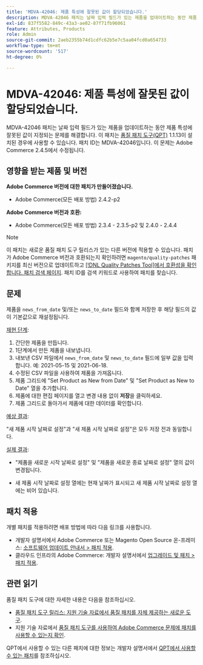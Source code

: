```yaml
---
title: 'MDVA-42046: 제품 특성에 잘못된 값이 할당되었습니다.'
description: MDVA-42046 패치는 날짜 입력 필드가 있는 제품을 업데이트하는 동안 제품 특성에 잘못된 값이 지정되는 문제를 해결합니다. 이 패치는 [Quality Patches Tool (QPT)](/help/announcements/adobe-commerce-announcements/magento-quality-patches-released-new-tool-to-self-serve-quality-patches.md) 1.1.13이 설치된 경우 사용할 수 있습니다. 패치 ID는 MDVA-42046입니다. 이 문제는 Adobe Commerce 2.4.5에서 수정됩니다.
exl-id: 837f5582-849c-43a3-ae02-87f71fb96061
feature: Attributes, Products
role: Admin
source-git-commit: 2aeb2355b74d1cdfc62b5e7c5aa04fcd0a654733
workflow-type: tm+mt
source-wordcount: '517'
ht-degree: 0%

---
```


# MDVA-42046: 제품 특성에 잘못된 값이 할당되었습니다.

MDVA-42046 패치는 날짜 입력 필드가 있는 제품을 업데이트하는 동안 제품 특성에 잘못된 값이 지정되는 문제를 해결합니다. 이 패치는 [품질 패치 도구(QPT)](/help/announcements/adobe-commerce-announcements/magento-quality-patches-released-new-tool-to-self-serve-quality-patches.md) 1.1.13이 설치된 경우에 사용할 수 있습니다. 패치 ID는 MDVA-42046입니다. 이 문제는 Adobe Commerce 2.4.5에서 수정됩니다.

## 영향을 받는 제품 및 버전

**Adobe Commerce 버전에 대한 패치가 만들어졌습니다.**

* Adobe Commerce(모든 배포 방법) 2.4.2-p2

**Adobe Commerce 버전과 호환:**

* Adobe Commerce(모든 배포 방법) 2.3.4 - 2.3.5-p2 및 2.4.0 - 2.4.4

>[!NOTE]
>
>이 패치는 새로운 품질 패치 도구 릴리스가 있는 다른 버전에 적용할 수 있습니다. 패치가 Adobe Commerce 버전과 호환되는지 확인하려면 `magento/quality-patches` 패키지를 최신 버전으로 업데이트하고 [[!DNL Quality Patches Tool]에서 호환성을 확인합니다. 패치 검색 페이지](https://experienceleague.adobe.com/tools/commerce-quality-patches/index.html?lang=ko). 패치 ID를 검색 키워드로 사용하여 패치를 찾습니다.

## 문제

제품을 `news_from_date` 및/또는 `news_to_date` 필드와 함께 저장한 후 해당 필드의 값이 기본값으로 재설정됩니다.

<u>재현 단계</u>:

1. 간단한 제품을 만듭니다.
1. 1단계에서 만든 제품을 내보냅니다.
1. 내보낸 CSV 파일에서 `news_from_date` 및 `news_to_date` 필드에 일부 값을 입력합니다. 예: 2021-05-15 및 2021-06-18.
1. 수정된 CSV 파일을 사용하여 제품을 가져옵니다.
1. 제품 그리드에 &quot;Set Product as New from Date&quot; 및 &quot;Set Product as New to Date&quot; 열을 추가합니다.
1. 제품에 대한 편집 페이지를 열고 변경 내용 없이 **저장**&#x200B;을 클릭하세요.
1. 제품 그리드로 돌아가서 제품에 대한 데이터를 확인합니다.

<u>예상 결과</u>:

&quot;새 제품 시작 날짜로 설정&quot;과 &quot;새 제품 시작 날짜로 설정&quot;은 모두 저장 전과 동일합니다.

<u>실제 결과</u>:

* &quot;제품을 새로운 시작 날짜로 설정&quot; 및 &quot;제품을 새로운 종료 날짜로 설정&quot; 열의 값이 변경됩니다.

* 새 제품 시작 날짜로 설정 열에는 현재 날짜가 표시되고 새 제품 시작 날짜로 설정 열에는 비어 있습니다.

## 패치 적용

개별 패치를 적용하려면 배포 방법에 따라 다음 링크를 사용합니다.

* 개발자 설명서에서 Adobe Commerce 또는 Magento Open Source 온-프레미스: [소프트웨어 업데이트 안내서 > 패치 적용](https://experienceleague.adobe.com/ko/docs/commerce-operations/tools/quality-patches-tool/usage).
* 클라우드 인프라의 Adobe Commerce: 개발자 설명서에서 [업그레이드 및 패치 > 패치 적용](https://experienceleague.adobe.com/ko/docs/commerce-cloud-service/user-guide/develop/upgrade/apply-patches).

## 관련 읽기

품질 패치 도구에 대한 자세한 내용은 다음을 참조하십시오.

* [품질 패치 도구 릴리스: 지원 기술 자료에서 품질 패치를 자체 제공하는 새로운 도구](/help/announcements/adobe-commerce-announcements/magento-quality-patches-released-new-tool-to-self-serve-quality-patches.md).
* 지원 기술 자료에서 [품질 패치 도구를 사용하여 Adobe Commerce 문제에 패치를 사용할 수 있는지 확인](/help/support-tools/patches-available-in-qpt-tool/check-patch-for-magento-issue-with-magento-quality-patches.md).

QPT에서 사용할 수 있는 다른 패치에 대한 정보는 개발자 설명서에서 [QPT에서 사용할 수 있는 패치](https://experienceleague.adobe.com/tools/commerce-quality-patches/index.html?lang=ko)를 참조하십시오.
